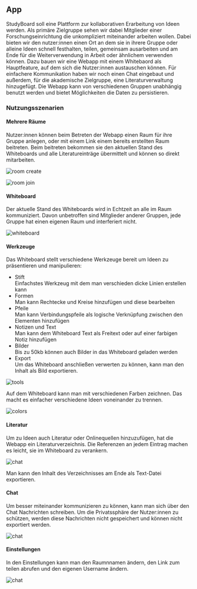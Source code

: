 ## App

StudyBoard soll eine Plattform zur kollaborativen Erarbeitung von Ideen werden. Als primäre Zielgruppe sehen wir dabei Mitglieder einer Forschungseinrichtung die unkompliziert miteinander arbeiten wollen. Dabei bieten wir den nutzer:innen einen Ort an dem sie in ihrere Gruppe oder alleine Ideen schnell festhalten, teilen, gemeinsam ausarbeiten und am Ende für die Weiterverwendung in Arbeit oder ähnlichem verwenden können. Dazu bauen wir eine Webapp mit einem Whitebaord als Hauptfeature, auf dem sich die Nutzer:innen austauschen können. Für einfachere Kommunikation haben wir noch einen Chat eingebaut und außerdem, für die akademische Zielgruppe, eine Literaturverwaltung hinzugefügt. Die Webapp kann von verschiedenen Gruppen unabhängig benutzt werden und bietet Möglichkeiten die Daten zu persistieren.

### Nutzungsszenarien
#### Mehrere Räume
Nutzer:innen können beim Betreten der Webapp einen Raum für ihre Gruppe anlegen, oder mit einem Link einem bereits erstellten Raum beitreten. Beim beitreten bekommen sie den aktuellen Stand des Whiteboards und alle Literatureinträge übermittelt und können so direkt mitarbeiten.

![room create](https://github.com/UniRegensburg/mme-ws2020-projekte-brainstorming-2/blob/master/docs/assets/ezgif.com-gif-maker.gif?raw=true)

![room join](https://github.com/UniRegensburg/mme-ws2020-projekte-brainstorming-2/blob/master/docs/assets/startscreen%2Croomlink.gif?raw=true)

#### Whiteboard
Der aktuelle Stand des Whiteboards wird in Echtzeit an alle im Raum kommuniziert. Davon unbetroffen sind Mitglieder anderer Gruppen, jede Gruppe hat einen eigenen Raum und interferiert nicht.

![whiteboard](https://github.com/UniRegensburg/mme-ws2020-projekte-brainstorming-2/blob/master/docs/assets/Whiteboard_GIF.gif?raw=true)

#### Werkzeuge
Das Whiteboard stellt verschiedene Werkzeuge bereit um Ideen zu präsentieren und manipulieren:
- Stift  
  Einfachstes Werkzeug mit dem man verschieden dicke Linien erstellen kann
- Formen  
  Man kann Rechtecke und Kreise hinzufügen und diese bearbeiten
- Pfeile  
  Man kann Verbindungspfeile als logische Verknüpfung zwischen den Elementen hinzufügen
- Notizen und Text  
  Man kann dem Whiteboard Text als Freitext oder auf einer farbigen Notiz hinzufügen
- Bilder  
  Bis zu 50kb können auch Bilder in das Whiteboard geladen werden
- Export  
  Um das Whiteboard anschließen verwerten zu können, kann man den Inhalt als Bild exportieren.
  
![tools](https://github.com/UniRegensburg/mme-ws2020-projekte-brainstorming-2/blob/master/docs/assets/Tools_PNG.PNG?raw=true)

Auf dem Whiteboard kann man mit verschiedenen Farben zeichnen. Das macht es einfacher verschiedene Ideen voneinander zu trennen.

![colors](https://github.com/UniRegensburg/mme-ws2020-projekte-brainstorming-2/blob/master/docs/assets/Color_PNG.PNG?raw=true)

#### Literatur
Um zu Ideen auch Literatur oder Onlinequellen hinzuzufügen, hat die Webapp ein Literaturverzeichnis. Die Referenzen an jedem Eintrag machen es leicht, sie im Whiteboard zu verankern.

![chat](https://github.com/UniRegensburg/mme-ws2020-projekte-brainstorming-2/blob/master/docs/assets/Literature.PNG?raw=true)

Man kann den Inhalt des Verzeichnisses am Ende als Text-Datei exportieren.

#### Chat
Um besser miteinander kommunizieren zu können, kann man sich über den Chat Nachrichten schreiben. Um die Privatssphäre der Nutzer:innen zu schützen, werden diese Nachrichten nicht gespeichert und können nicht exportiert werden.

![chat](https://github.com/UniRegensburg/mme-ws2020-projekte-brainstorming-2/blob/master/docs/assets/Chat_GIF.gif?raw=true)

#### Einstellungen
In den Einstellungen kann man den Raumnnamen ändern, den Link zum teilen abrufen und den eigenen Username ändern.

![chat](https://github.com/UniRegensburg/mme-ws2020-projekte-brainstorming-2/blob/master/docs/assets/Settings.PNG?raw=true)
